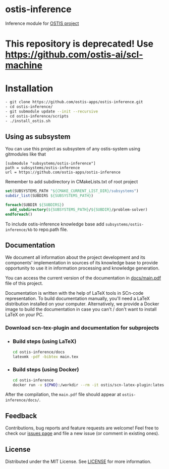 # ostis-inference
Inference module for [OSTIS project](https://github.com/ostis-ai/ostis-project)

# This repository is deprecated! Use https://github.com/ostis-ai/scl-machine

# Installation
```sh
- git clone https://github.com/ostis-apps/ostis-inference.git
- cd ostis-inference/
- git submodule update --init --recursive
- cd ostis-inference/scripts
- ./install_ostis.sh
```

## Using as subsystem

You can use this project as subsystem of any ostis-system using gitmodules like that
```
[submodule "subsystems/ostis-inference"]
path = subsystems/ostis-inference
url = https://github.com/ostis-apps/ostis-inference
```

Remember to add subdirectory in CMakeLists.txt of root project
```cmake
set(SUBSYSTEMS_PATH "${CMAKE_CURRENT_LIST_DIR}/subsystems")
subdir_list(SUBDIRS ${SUBSYSTEMS_PATH})

foreach(SUBDIR ${SUBDIRS})
  add_subdirectory(${SUBSYSTEMS_PATH}/${SUBDIR}/problem-solver)
endforeach()
```

To include ostis-inference knowledge base add `subsystems/ostis-inference/kb` to repo.path file.

## Documentation

We document all information about the project development and its components' implementation in sources of its knowledge base
to provide opportunity to use it in information processing and knowledge generation.

You can access the current version of the documentation in [docs/main.pdf](docs/main.pdf) file of this project.

Documentation is written with the help of LaTeX tools in SCn-code representation.
To build documentation manually, you'll need a LaTeX distribution installed on your computer. 
Alternatively, we provide a Docker image to build the documentation in case you can't / don't want to install LaTeX on your PC.

### Download scn-tex-plugin and documentation for subprojects

- ### Build steps (using LaTeX)

    ```sh
    cd ostis-inference/docs
    latexmk -pdf -bibtex main.tex
    ```
- ### Build steps (using Docker)

  ```sh
  cd ostis-inference
  docker run -v ${PWD}:/workdir --rm -it ostis/scn-latex-plugin:latest "docs/main.tex"
  ```

After the compilation, the `main.pdf` file should appear at `ostis-inference/docs/`.

## Feedback

Contributions, bug reports and feature requests are welcome! Feel free to check our 
[issues page](https://github.com/ostis-apps/ostis-inference/issues) and file a new issue (or comment in existing ones).

## License

Distributed under the MIT License. See [LICENSE](LICENSE) for more information.
